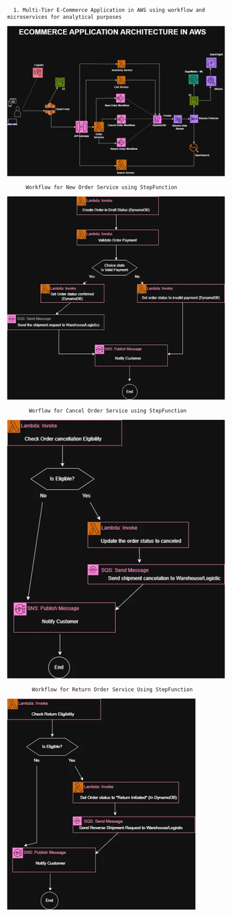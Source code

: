       1. Multi-Tier E-Commerce Application in AWS using workflow and microservices for analytical purposes
 ![ Multi-tier e-Commerce Architecture](https://raw.githubusercontent.com/Vaitheeswari05/AWS/refs/heads/master/e-Commerce_Archietecture.webp)

          Workflow for New Order Service using StepFunction
![New Order Service - StepFunction](https://raw.githubusercontent.com/Vaitheeswari05/AWS/refs/heads/master/NewOrder_Service.webp)

           Worflow for Cancel Order Service using StepFunction
![CancelOrder_Service](https://raw.githubusercontent.com/Vaitheeswari05/AWS/refs/heads/master/CancelOrder_Service.webp)

            Workflow for Return Order Service Using StepFunction
![ReturnOrder](https://raw.githubusercontent.com/Vaitheeswari05/AWS/refs/heads/master/RetrunOrder_Service.webp)
